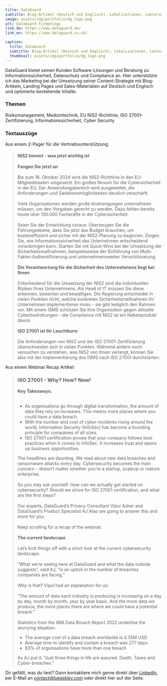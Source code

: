 ```yaml
---
title: DataGuard
subtitle: Blog-Artikel (Deutsch und Englisch), Lokalisationen, Lektorat
image: assets/img/portfolio/dg_logo.png
alt: DataGuard Firmenlogo
link_de: https://www.dataguard.de/
link_en: https://www.dataguard.co.uk/

caption:
  title: DataGuard
  subtitle: Blog-Artikel (Deutsch und Englisch), Lokalisationen, Lektorat
  thumbnail: assets/img/portfolio/dg_logo.png
---
```


DataGuard bietet seinen Kunden Software-Lösungen und Beratung zu Informationssicherheit, Datenschutz und Compliance an. Hier unterstützte ich das Marketing bei der Umsetzung seiner Content-Strategie mit Blog-Artikeln, Landing Pages und Sales-Materialien auf Deutsch und Englisch und optimierte bestehende Inhalte.

### Themen
Risikomanagement, Medizintechnik, EU NIS2-Richtlinie, ISO 27001-Zertifizierung, Informationssicherheit, Cyber Security

### Textauszüge

Aus einem 2-Pager für die Vertriebsunterstützung:
> #### NIS2 kommt - was jetzt wichtig ist  
> **Fangen Sie jetzt an**  
> &nbsp;  
> Bis zum 18. Oktober 2024 wird die NIS2-Richtlinie in den EU-Mitgliedstaaten umgesetzt. Ein großes Novum für die Cybersicherheit in der EU. Der Anwendungsbereich wird ausgeweitet, die Anforderungen und Sanktionsmöglichkeiten deutlich verschärft.  
> &nbsp;  
> Viele Organisationen werden große Anstrengungen unternehmen müssen, um den Vorgaben gerecht zu werden. Dazu fehlen bereits heute über 100.000 Fachkräfte in der Cybersicherheit.  
> &nbsp;  
> Seien Sie der Entwicklung voraus: Überzeugen Sie die Führungsebene, dass Sie jetzt das Budget brauchen, um kosteneffizient und sicher mit der NIS2-Planung zu beginnen. Zeigen Sie, wie Informationssicherheit das Unternehmen entscheidend voranbringen kann. Starten Sie mit Quick-Wins bei der Umsetzung der Sicherheitsmaßnahmen, beispielsweise der Einführung von Multi-Faktor-Authentifizierung und unternehmensweiter Verschlüsselung.  
> &nbsp;  
> **Die Verantwortung für die Sicherheit des Unternehmens liegt bei Ihnen**  
> &nbsp;  
> Entscheidend für die Umsetzung der NIS2 sind die individuellen Risiken Ihres Unternehmens. Als Head of IT müssen Sie diese erkennen, bewerten und bewältigen. Die Regierung entscheidet in vielen Punkten nicht, welche konkreten Sicherheitsmaßnahmen Ihr Unternehmen implementieren muss - sie gibt lediglich den Rahmen vor. Mit einem ISMS schützen Sie Ihre Organisation gegen aktuelle Cyberbedrohungen - die Compliance mit NIS2 ist ein Nebenprodukt davon.  
> &nbsp;  
> **ISO 27001 ist Ihr Leuchtturm**    
> &nbsp;  
> Die Anforderungen von NIS2 und der ISO 27001-Zertifizierung überschneiden sich in vielen Punkten. Während andere noch versuchen zu verstehen, was NIS2 von Ihnen verlangt, können Sie also mit der Implementierung des ISMS nach ISO 27001 durchstarten.

Aus einem Webinar Recap Artikel:
>### ISO 27001 - Why? How? Now!  
>**Key Takeaways:**  
> &nbsp;   
>- As organisations go through digital transformation, the amount of data they rely on increases. This means more places where you could have a data breach.  
>- With the number and cost of cyber-incidents rising around the world, Information Security (InfoSec) has become a founding principle for companies of all sizes.  
>- ISO 27001 certification proves that your company follows best practices when it comes to InfoSec. It increases trust and opens up business opportunities.  
>
>The headlines are daunting. We read about new data breaches and ransomware attacks every day. Cybersecurity becomes the main concern - doesn’t matter whether you’re a startup, scaleup or mature enterprise.  
> &nbsp;  
>So you may ask yourself: How can we actually get started on cybersecurity? Should we strive for ISO 27001 certification, and what are the first steps?  
> &nbsp;  
>Our experts, DataGuard’s Privacy Consultant Vipul Asher and DataGuard’s Product Specialist AJ Alao are going to answer this and more for you.  
> &nbsp;  
>Keep scrolling for a recap of the webinar.  
> &nbsp;  
>**The current landscape**  
> &nbsp;  
> Let’s kick things off with a short look at the current cybersecurity landscape.  
> &nbsp;  
>“What we’re seeing here at DataGuard and what the data outside suggests”, said AJ, “is an uptick in the number of breaches companies are facing.”  
> &nbsp;  
>Why is that? Vipul had an explanation for us:  
> &nbsp;  
>“The amount of data each industry is producing is increasing on a day by day, month by month, year by year basis. And the more data we produce, the more places there are where we could have a potential breach.”  
> &nbsp;  
> Statistics from the IBM Data Breach Report 2022 underline the worrying situation:  
>- The average cost of a data breach worldwide is 4.35M USD  
>- Average time to identify and contain a breach was 277 days  
>- 83% of organisations have more than one breach  
>
>As AJ put it: “Just three things in life are assured. Death, Taxes and Cyber-breaches.”

Dir gefällt, was du liest? Dann kontaktiere mich gerne direkt über [LinkedIn](https://www.linkedin.com/in/lukas-kley-2705a92a5), per E-Mail an *contact@lukaskley.com* oder direkt hier auf der Seite.
